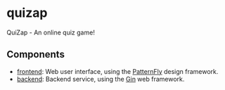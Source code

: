 # quizap
QuiZap - An online quiz game!

## Components

- [frontend](./frontend): Web user interface, using the [PatternFly](https://www.patternfly.org/)
  design framework.
- [backend](./backend): Backend service, using the [Gin](https://github.com/gin-gonic/gin) web
  framework.
